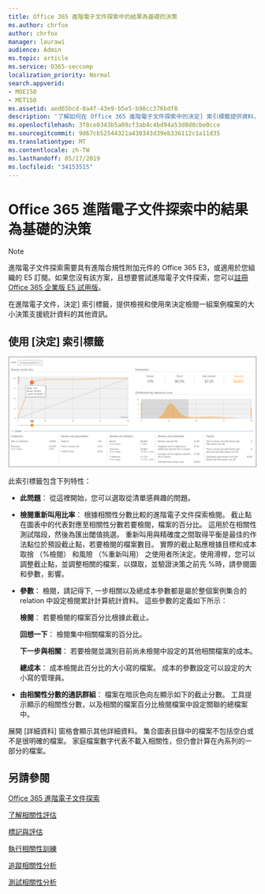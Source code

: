 ```yaml
---
title: Office 365 進階電子文件探索中的結果為基礎的決策
ms.author: chrfox
author: chrfox
manager: laurawi
audience: Admin
ms.topic: article
ms.service: O365-seccomp
localization_priority: Normal
search.appverid:
- MOE150
- MET150
ms.assetid: aed65bcd-0a4f-43e9-b5e5-b98cc376bdf8
description: '了解如何在 Office 365 進階電子文件探索中的決定] 索引標籤提供資料，可協助您決定正確的檢閱一組案例檔案大小。 '
ms.openlocfilehash: 3f8ce0343b5a09cf3ab4c4bd94a53d8d0cbe0cce
ms.sourcegitcommit: 9d67cb52544321a430343d39eb336112c1a11d35
ms.translationtype: MT
ms.contentlocale: zh-TW
ms.lasthandoff: 05/17/2019
ms.locfileid: "34153515"
---
```

# <a name="decision-based-on-the-results-in-office-365-advanced-ediscovery"></a>Office 365 進階電子文件探索中的結果為基礎的決策

> [!NOTE]
> 進階電子文件探索需要具有進階合規性附加元件的 Office 365 E3，或適用於您組織的 E5 訂閱。如果您沒有該方案，且想要嘗試進階電子文件探索，您可以[註冊 Office 365 企業版 E5 試用版](https://go.microsoft.com/fwlink/p/?LinkID=698279)。 
  
 在進階電子文件，決定] 索引標籤，提供檢視和使用來決定檢閱一組案例檔案的大小決策支援統計資料的其他資訊。 
  
## <a name="using-the-decide-tab"></a>使用 [決定] 索引標籤

![決定相關性](media/f32fed89-f3b5-404a-90c7-ea25d2eb58a9.png)
  
此索引標籤包含下列特性：
  
- **此問題**： 從這裡開始，您可以選取從清單感興趣的問題。 
    
- **檢閱重新叫用比率**： 根據相關性分數比較的進階電子文件探索檢閱。 截止點在圖表中的代表對應至相關性分數若要檢閱，檔案的百分比。 這用於在相關性測試階段，然後為匯出閾值挑選。 重新叫用與精確度之間取得平衡是最佳的作法點位於預設截止點，若要檢閱的檔案數目。 實際的截止點應根據目標和成本取捨 （%檢閱） 和風險 （%重新叫用） 之使用者所決定。使用滑桿，您可以調整截止點，並調整相關的檔案，以擷取，並驗證決策之前先 %時，請參閱圖和參數，影響。
    
- **參數**： 檢閱，請記得下, 一步相關以及總成本參數都是屬於整個案例集合的 relation 中設定檢閱累計計算統計資料。 這些參數的定義如下所示：
    
    **檢閱**： 若要檢閱的檔案百分比根據此截止。 
    
    **回想一下**： 檢閱集中相關檔案的百分比。 
    
    **下一步與相關**： 若要檢閱並識別目前尚未檢閱中設定的其他相關檔案的成本。 
    
    **總成本**： 成本檢閱此百分比的大小寫的檔案。 成本的參數設定可以設定的大小寫的管理員。
    
- **由相關性分數的通訊群組**： 檔案在暗灰色向左顯示如下的截止分數。 工具提示顯示的相關性分數，以及相關的檔案百分比檢閱檔案中設定關聯的總檔案中。
    
展開 [詳細資料] 窗格會顯示其他詳細資料。 集合圖表目錄中的檔案不包括空白或不是很明確的檔案。 家庭檔案數字代表不載入相關性，但仍會計算在內系列的一部分的檔案。
  
## <a name="see-also"></a>另請參閱

[Office 365 進階電子文件探索](office-365-advanced-ediscovery.md)
  
[了解相關性評估](assessment-in-relevance-in-advanced-ediscovery.md)
  
[標記與評估](tagging-and-relevance-training-in-advanced-ediscovery.md)
  
[執行相關性訓練](tagging-and-assessment-in-advanced-ediscovery.md)
  
[追蹤相關性分析](track-relevance-analysis-in-advanced-ediscovery.md)
  
[測試相關性分析](test-relevance-analysis-in-advanced-ediscovery.md)

